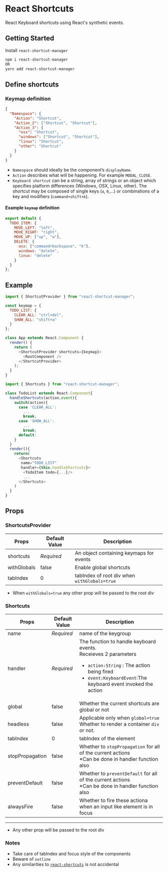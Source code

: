 # React Shortcuts

React Keyboard shortcuts using React's synthetic events.

## Getting Started

Install `react-shortcut-manager`

```bash
npm i react-shortcut-manager
OR
yarn add react-shortcut-manager
```

## Define shortcuts

### Keymap definition

```json
{
  "Namespace": {
    "Action": "Shortcut",
    "Action_2": ["Shortcut", "Shortcut"],
    "Action_3": {
      "osx": "Shortcut",
      "windows": ["Shortcut", "Shortcut"],
      "linux": "Shortcut",
      "other": "Shortcut"
    }
  }
}
```

- `Namespace` should ideally be the component’s `displayName`.
- `Action` describes what will be happening. For example `MODAL_CLOSE`.
- `Keyboard shortcut` can be a string, array of strings or an object which
  specifies platform differences (Windows, OSX, Linux, other). The
  shortcut may be composed of single keys (`a`, `6`,…) or combinations of a key and modifiers (`command+shift+k`).

#### Example `keymap` definition

```javascript
export default {
  TODO_ITEM: {
    MOVE_LEFT: "left",
    MOVE_RIGHT: "right",
    MOVE_UP: ["up", "w"],
    DELETE: {
      osx: ["command+backspace", "k"],
      windows: "delete",
      linux: "delete"
    }
  }
};
```

## Example

```js
import { ShortcutProvider } from "react-shortcut-manager";

const keymap = {
  TODO_LIST: {
    CLEAR_ALL: "ctrl+del",
    SHOW_ALL: "shift+a"
  }
};

class App extends React.Component {
  render() {
    return (
      <ShortcutProvider shortcuts={keymap}>
        <RootComponent />
      </ShortcutProvider>
    );
  }
}
```

```js
import { Shortcuts } from "react-shortcut-manager";

class TodoList extends React.Component{
  handleShortcuts(action,event){
    switch(action){
      case 'CLEAR_ALL':
        ...
        break;
      case 'SHOW_ALL':
        ...
        break;
      default:
    }
  }
  render(){
    return(
      <Shortcuts
       name="TODO_LIST"
       handler={this.handleShortcuts}>
        <TodoItem todo={...}/>
        ...
      </Shortcuts>
    )
  }
}
```

## Props

### ShortcutsProvider

| Props       | Default Value | Description                                  |
| ----------- | ------------- | -------------------------------------------- |
| shortcuts   | _Required_    | An object containing keymaps for events      |
| withGlobals | false         | Enable global shortcuts                      |
| tabIndex    | 0             | tabIndex of root div when `withGlobals=true` |

- When `withGlobals=true` any other prop will be passed to the root div

### Shortcuts

| Props           | Default Value | Description                                                                                                                                                                                           |
| --------------- | ------------- | ----------------------------------------------------------------------------------------------------------------------------------------------------------------------------------------------------- |
| name            | _Required_    | name of the keygroup                                                                                                                                                                                  |
| handler         | _Required_    | The function to handle keyboard events.<br/>Receieves 2 parameters<br/><ul><li>`action:String` : The action being fired</li><li>`event:KeyboardEvent`:The keyboard event invoked the action</li></ul> |
| global          | false         | Whether the current shortcuts are global or not                                                                                                                                                       |
| headless        | false         | Applicable only when `global=true`<br/>Whether to render a container `div` or not.                                                                                                                    |
| tabIndex        | 0             | tabIndex of the element                                                                                                                                                                               |
| stopPropagation | false         | Whether to `stopPropagation` for all of the current actions<br/>\*Can be done in handler function also                                                                                                |
| preventDefault  | false         | Whether to `preventDefault` for all of the current actions<br/>\*Can be done in handler function also                                                                                                 |
| alwaysFire      | false         | Whether to fire these actiona when an input like element is in focus                                                                                                                                  |

---

- Any other prop will be passed to the root div

### Notes

- Take care of tabIndex and focus style of the components
- Beware of `outline`
- Any similarities to [`react-shortcuts`] is not accidental

[`react-shortcuts`]: https://github.com/avocode/react-shortcuts
